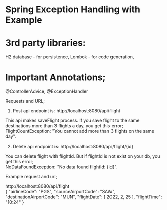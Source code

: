 # Spring Exception Handling with Example

# 3rd party libraries:
H2 database - for persistence,
Lombok - for code generation,

# Important Annotations;
@ControllerAdvice, @ExceptionHandler

Requests and URL;
1) Post api endpoint is: http://localhost:8080/api/flight

This api makes saveFlight process.
If you save flight to the same destinations 
more than 3 flights a day, you get this error;<br />
FlightCountException: "You cannot add more than 3 flights on the same day".

2) Delete api endpoint is: http://localhost:8080/api/flight/{id}

 You can delete flight with flightId. But if flightId is not exist
 on your db, you get this error;<br />
 NoDataFoundException: "No data found flightId: {id}".


Example request and url;<br />

http://localhost:8080/api/flight <br />
{
    "airlineCode": "PGS",
    "sourceAirportCode": "SAW",
    "destinationAirportCode": "MUN",
    "flightDate": [
        2022,
        2,
        25
        ],
    "flightTime": "10:24"
}